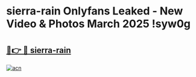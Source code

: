 # sierra-rain Onlyfans Leaked - New Video & Photos March 2025 !syw0g

# <h2><a href="https://m2x091.iuczelnia.edu.pl?title=sierra-rain&ref=syw0g">🔗👉 🔴 sierra-rain</a></h2>

[![acn](https://github.com/user-attachments/assets/0f9c940e-d8b0-45ae-aac7-cd30a18b3e1c)](https://m2x091.iuczelnia.edu.pl?title=sierra-rain&ref=syw0g)


